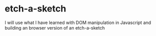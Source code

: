 # etch-a-sketch
I will use what I have learned with DOM manipulation in Javascript and building an browser version of an etch-a-sketch